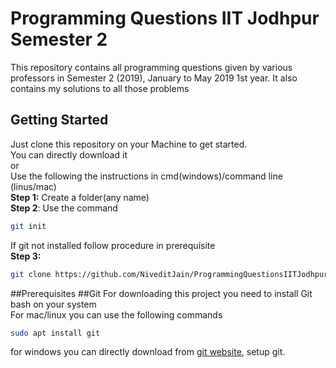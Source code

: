 # Programming Questions IIT Jodhpur Semester 2
This repository contains all programming questions given by various professors in Semester 2 (2019), January to May 2019 1st year. It also contains my solutions to all those problems
## Getting Started
Just clone this repository on your Machine to get started.</br>
You can directly download it</br>
or</br> 
Use the following the instructions in cmd(windows)/command line (linus/mac)</br> 
**Step 1:** Create a folder(any name)</br>
**Step 2**: Use the command 
```sh
git init
```
If git not installed follow procedure in prerequisite</br>
**Step 3:**
```sh 
git clone https://github.com/NiveditJain/ProgrammingQuestionsIITJodhpur.git 
```
##Prerequisites
##Git 
For downloading this project you need to install Git bash on your system</br>
For mac/linux you can use the following commands
```sh
sudo apt install git
```
for windows you can directly download from [git website](https://git-scm.com/downloads), setup git.